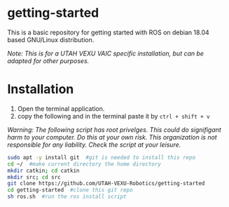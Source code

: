 # getting-started
This is a basic repository for getting started with ROS on debian 18.04 based GNU/Linux distribution.

*Note: This is for a UTAH VEXU VAIC specific installation, but can be adapted for other purposes.*

# Installation
1. Open the terminal application.
2. copy the following and in the terminal paste it by `ctrl + shift + v`

*Warning: The following script has root privelges. This could do signifigant harm to your computer. Do this at your own risk. This organization is not responsible for any liability. Check the script at your leisure.*

```bash
sudo apt -y install git  #git is needed to install this repo
cd ~/  #make current directory the home directory
mkdir catkin; cd catkin
mkdir src; cd src
git clone https://github.com/UTAH-VEXU-Robotics/getting-started
cd getting-started  #clone this git repo
sh ros.sh  #run the ros install script
```
